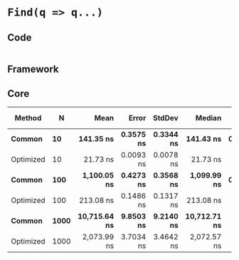 # `Find(q => q...)`

## Code
```csharp

```

## Framework

## Core
|    Method |    N |         Mean |     Error |    StdDev |       Median |  Gen 0 | Gen 1 | Gen 2 | Allocated |
|---------- |----- |-------------:|----------:|----------:|-------------:|-------:|------:|------:|----------:|
|    **Common** |   **10** |    **141.35 ns** | **0.3575 ns** | **0.3344 ns** |    **141.43 ns** | **0.0083** |     **-** |     **-** |      **40 B** |
| Optimized |   10 |     21.73 ns | 0.0093 ns | 0.0078 ns |     21.73 ns |      - |     - |     - |         - |
|    **Common** |  **100** |  **1,100.05 ns** | **0.4273 ns** | **0.3568 ns** |  **1,099.99 ns** | **0.0076** |     **-** |     **-** |      **40 B** |
| Optimized |  100 |    213.08 ns | 0.1486 ns | 0.1317 ns |    213.08 ns |      - |     - |     - |         - |
|    **Common** | **1000** | **10,715.64 ns** | **9.8503 ns** | **9.2140 ns** | **10,712.71 ns** |      **-** |     **-** |     **-** |      **40 B** |
| Optimized | 1000 |  2,073.99 ns | 3.7034 ns | 3.4642 ns |  2,072.57 ns |      - |     - |     - |         - |
